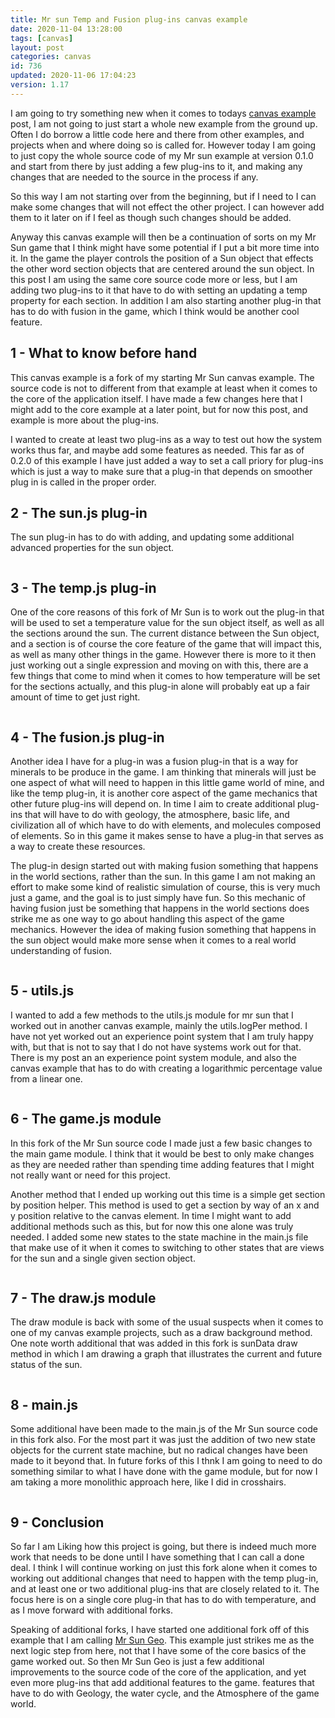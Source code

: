 ```yaml
---
title: Mr sun Temp and Fusion plug-ins canvas example
date: 2020-11-04 13:28:00
tags: [canvas]
layout: post
categories: canvas
id: 736
updated: 2020-11-06 17:04:23
version: 1.17
---
```


I am going to try something new when it comes to todays [canvas example](/2020/03/23/canvas-example/) post, I am not going to just start a whole new example from the ground up. Often I do borrow a little code here and there from other examples, and projects when and where doing so is called for. However today I am going to just copy the whole source code of my Mr sun example at version 0.1.0 and start from there by just adding a few plug-ins to it, and making any changes that are needed to the source in the process if any.

So this way I am not starting over from the beginning, but if I need to I can make some changes that will not effect the other project. I can however add them to it later on if I feel as though such changes should be added.

Anyway this canvas example will then be a continuation of sorts on my Mr Sun game that I think might have some potential if I put a bit more time into it. In the game the player controls the position of a Sun object that effects the other word section objects that are centered around the sun object. In this post I am using the same core source code more or less, but I am adding two plug-ins to it that have to do with setting an updating a temp property for each section. In addition I am also starting another plug-in that has to do with fusion in the game, which I think would be another cool feature.

<!-- more -->

## 1 - What to know before hand

This canvas example is a fork of my starting Mr Sun canvas example. The source code is not to different from that example at least when it comes to the core of the application itself. I have made a few changes here that I might add to the core example at a later point, but for now this post, and example is more about the plug-ins.

I wanted to create at least two plug-ins as a way to test out how the system works thus far, and maybe add some features as needed. This far as of 0.2.0 of this example I have just added a way to set a call priory for plug-ins which is just a way to make sure that a plug-in that depends on smoother plug in is called in the proper order.

## 2 - The sun.js plug-in

The sun plug-in has to do with adding, and updating some additional advanced properties for the sun object.


```js
```

## 3 - The temp.js plug-in

One of the core reasons of this fork of Mr Sun is to work out the plug-in that will be used to set a temperature value for the sun object itself, as well as all the sections around the sun. The current distance between the Sun object, and a section is of course the core feature of the game that will impact this, as well as many other things in the game. However there is more to it then just working out a single expression and moving on with this, there are a few things that come to mind when it comes to how temperature will be set for the sections actually, and this plug-in alone will probably eat up a fair amount of time to get just right.

```js
```

## 4 - The fusion.js plug-in

Another idea I have for a plug-in was a fusion plug-in that is a way for minerals to be produce in the game. I am thinking that minerals will just be one aspect of what will need to happen in this little game world of mine, and like the temp plug-in, it is another core aspect of the game mechanics that other future plug-ins will depend on. In time I aim to create additional plug-ins that will have to do with geology, the atmosphere, basic life, and civilization all of which have to do with elements, and molecules composed of elements. So in this game it makes sense to have a plug-in that serves as a way to create these resources.

The plug-in design started out with making fusion something that happens in the world sections, rather than the sun. In this game I am not making an effort to make some kind of realistic simulation of course, this is very much just a game, and the goal is to just simply have fun. So this mechanic of having fusion just be something that happens in the world sections does strike me as one way to go about handling this aspect of the game mechanics. However the idea of making fusion something that happens in the sun object would make more sense when it comes to a real world understanding of fusion.

```js
```

## 5 - utils.js

I wanted to add a few methods to the utils.js module for mr sun that I worked out in another canvas example, mainly the utils.logPer method. I have not yet worked out an experience point system that I am truly happy with, but that is not to say that I do not have systems work out for that. There is my post an an experience point system module, and also the canvas example that has to do with creating a logarithmic percentage value from a linear one.

```js
```

## 6 - The game.js module

In this fork of the Mr Sun source code I made just a few basic changes to the main game module. I think that it would be best to only make changes as they are needed rather than spending time adding features that I might not really want or need for this project.

Another method that I ended up working out this time is a simple get section by position helper. This method is used to get a section by way of an x and y position relative to the canvas element. In time I might want to add additional methods such as this, but for now this one alone was truly needed. I added some new states to the state machine in the main.js file that make use of it when it comes to switching to other states that are views for the sun and a single given section object.

```js
```

## 7 - The draw.js module

The draw module is back with some of the usual suspects when it comes to one of my canvas example projects, such as a draw background method. One note worth additional that was added in this fork is sunData draw method in which I am drawing a graph that illustrates the current and future status of the sun.

```js
```

## 8 - main.js

Some additional have been made to the main.js of the Mr Sun source code in this fork also. For the most part it was just the addition of two new state objects for the current state machine, but no radical changes have been made to it beyond that. In future forks of this I thnk I am going to need to do something similar to what I have done with the game module, but for now I am taking a more monolithic approach here, like I did in crosshairs.

```js
```

## 9 - Conclusion

So far I am Liking how this project is going, but there is indeed much more work that needs to be done until I have something that I can call a done deal. I think I will continue working on just this fork alone when it comes to working out additional changes that need to happen with the temp plug-in, and at least one or two additional plug-ins that are closely related to it. The focus here is on a single core plug-in that has to do with temperature, and as I move forward with additional forks.

Speaking of additional forks, I have started one additional fork off of this example that I am calling [Mr Sun Geo](/2020/110/06/canvas-example-game-mr-sun-geo/). This example just strikes me as the next logic step from here, not that I have some of the core basics of the game worked out. So then Mr Sun Geo is just a few additional improvements to the source code of the core of the application, and yet even more plug-ins that add additional features to the game. features that have to do with Geology, the water cycle, and the Atmosphere of the game world.